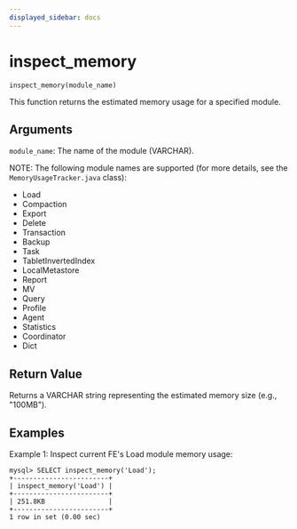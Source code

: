 ```yaml
---
displayed_sidebar: docs
---
```


# inspect_memory

`inspect_memory(module_name)`

This function returns the estimated memory usage for a specified module.

## Arguments

`module_name`: The name of the module (VARCHAR).

NOTE:
The following module names are supported (for more details, see the `MemoryUsageTracker.java` class):
- Load
- Compaction
- Export
- Delete
- Transaction
- Backup
- Task
- TabletInvertedIndex
- LocalMetastore
- Report
- MV
- Query
- Profile
- Agent
- Statistics
- Coordinator
- Dict

## Return Value

Returns a VARCHAR string representing the estimated memory size (e.g., "100MB").

## Examples
Example 1: Inspect current FE's Load module memory usage:
```
mysql> SELECT inspect_memory('Load');
+------------------------+
| inspect_memory('Load') |
+------------------------+
| 251.8KB                |
+------------------------+
1 row in set (0.00 sec)
```